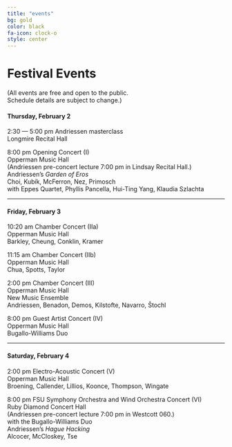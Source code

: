 ```yaml
---
title: "events"
bg: gold
color: black
fa-icon: clock-o
style: center
---
```

# Festival Events
(All events are free and open to the public.<br>Schedule details are subject to change.)

#### Thursday, February 2
2:30 — 5:00 pm Andriessen masterclass<br />
Longmire Recital Hall

8:00 pm Opening Concert (I)<br />
Opperman Music Hall<br />
(Andriessen pre-concert lecture 7:00 pm in Lindsay Recital Hall.)<br />
Andriessen’s *Garden of Eros*<br />
Choi, Kubík, McFerron, Nez, Primosch<br />
with Eppes Quartet, Phyllis Pancella, Hui-Ting Yang, Klaudia Szlachta

---------------------------------------

#### Friday, February 3
10:20 am Chamber Concert (IIa)<br />
Opperman Music Hall<br />
Barkley, Cheung, Conklin, Kramer

11:15 am Chamber Concert (IIb)<br />
Opperman Music Hall<br />
Chua, Spotts, Taylor

2:00 pm Chamber Concert (III)<br />
Opperman Music Hall<br />
New Music Ensemble<br />
Andriessen, Benadon, Demos, Kilstofte, Navarro, Štochl

8:00 pm Guest Artist Concert (IV)<br />
Opperman Music Hall<br />
Bugallo-Williams Duo<br />
 
---------------------------------------

#### Saturday, February 4
2:00 pm Electro-Acoustic Concert (V)<br />
Opperman Music Hall<br />
Broening, Callender, Lillios, Koonce, Thompson, Wingate

8:00 pm FSU Symphony Orchestra and Wind Orchestra Concert (VI)<br />
Ruby Diamond Concert Hall<br />
(Andriessen pre-concert lecture 7:00 pm in Westcott 060.)<br />
with the Bugallo-Williams Duo<br />
Andriessen’s *Hague Hacking*<br />
Alcocer, McCloskey, Tse



